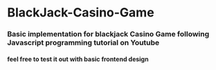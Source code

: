 # BlackJack-Casino-Game
### Basic implementation for blackjack Casino Game following Javascript programming tutorial on Youtube

#### feel free to test it out with basic frontend design 
